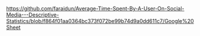 https://github.com/faraidun/Average-Time-Spent-By-A-User-On-Social-Media---Descriptive-Statistics/blob/f864f01aa0364bc373f072be99b74d9a0dd611c7/Google%20Sheet
